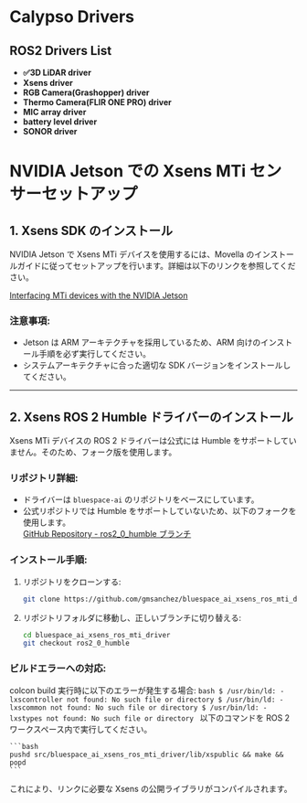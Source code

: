 # Calypso Drivers

## ROS2 Drivers List

- **✅3D LiDAR driver**
- **Xsens driver**
- **RGB Camera(Grashopper) driver**
- **Thermo Camera(FLIR ONE PRO) driver**
- **MIC array driver**
- **battery level driver**
- **SONOR driver**




# NVIDIA Jetson での Xsens MTi センサーセットアップ

## 1. Xsens SDK のインストール

NVIDIA Jetson で Xsens MTi デバイスを使用するには、Movella のインストールガイドに従ってセットアップを行います。詳細は以下のリンクを参照してください。

[Interfacing MTi devices with the NVIDIA Jetson](https://base.movella.com/s/article/Interfacing-MTi-devices-with-the-NVIDIA-Jetson-1605870420176?language=en_US)

### **注意事項:**
- Jetson は ARM アーキテクチャを採用しているため、ARM 向けのインストール手順を必ず実行してください。
- システムアーキテクチャに合った適切な SDK バージョンをインストールしてください。

---

## 2. Xsens ROS 2 Humble ドライバーのインストール

Xsens MTi デバイスの ROS 2 ドライバーは公式には Humble をサポートしていません。そのため、フォーク版を使用します。

### **リポジトリ詳細:**
- ドライバーは `bluespace-ai` のリポジトリをベースにしています。
- 公式リポジトリでは Humble をサポートしていないため、以下のフォークを使用します。  
  [GitHub Repository - ros2\_0\_humble ブランチ](https://github.com/gmsanchez/bluespace_ai_xsens_ros_mti_driver/tree/ros2_0_humble)

### **インストール手順:**
1. リポジトリをクローンする:
   ```bash
   git clone https://github.com/gmsanchez/bluespace_ai_xsens_ros_mti_driver.git
   ```
2. リポジトリフォルダに移動し、正しいブランチに切り替える:
    ```bash
    cd bluespace_ai_xsens_ros_mti_driver
    git checkout ros2_0_humble
    ```
### **ビルドエラーへの対応:**
colcon build 実行時に以下のエラーが発生する場合:
    ```bash
    $ /usr/bin/ld: -lxscontroller not found: No such file or directory
    $ /usr/bin/ld: -lxscommon not found: No such file or directory
    $ /usr/bin/ld: -lxstypes not found: No such file or directory
    ```
    以下のコマンドを ROS 2 ワークスペース内で実行してください。
    
    ```bash
    pushd src/bluespace_ai_xsens_ros_mti_driver/lib/xspublic && make && popd
    ```
これにより、リンクに必要な Xsens の公開ライブラリがコンパイルされます。
